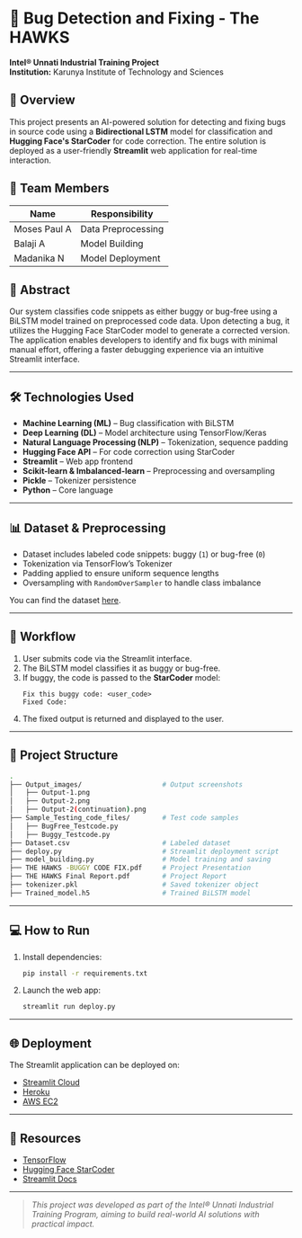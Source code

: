 # 🐞 Bug Detection and Fixing - The HAWKS

**Intel® Unnati Industrial Training Project**  
**Institution:** Karunya Institute of Technology and Sciences

## 🚀 Overview

This project presents an AI-powered solution for detecting and fixing bugs in source code using a **Bidirectional LSTM** model for classification and **Hugging Face's StarCoder** for code correction. The entire solution is deployed as a user-friendly **Streamlit** web application for real-time interaction.

## 👥 Team Members

| Name           | Responsibility       |
|----------------|----------------------|
| Moses Paul A   | Data Preprocessing   |
| Balaji A       | Model Building       |
| Madanika N     | Model Deployment     |

## 🧠 Abstract

Our system classifies code snippets as either buggy or bug-free using a BiLSTM model trained on preprocessed code data. Upon detecting a bug, it utilizes the Hugging Face StarCoder model to generate a corrected version. The application enables developers to identify and fix bugs with minimal manual effort, offering a faster debugging experience via an intuitive Streamlit interface.

---

## 🛠️ Technologies Used

- **Machine Learning (ML)** – Bug classification with BiLSTM
- **Deep Learning (DL)** – Model architecture using TensorFlow/Keras
- **Natural Language Processing (NLP)** – Tokenization, sequence padding
- **Hugging Face API** – For code correction using StarCoder
- **Streamlit** – Web app frontend
- **Scikit-learn & Imbalanced-learn** – Preprocessing and oversampling
- **Pickle** – Tokenizer persistence
- **Python** – Core language

---

## 📊 Dataset & Preprocessing

- Dataset includes labeled code snippets: buggy (`1`) or bug-free (`0`)
- Tokenization via TensorFlow’s Tokenizer
- Padding applied to ensure uniform sequence lengths
- Oversampling with `RandomOverSampler` to handle class imbalance

You can find the dataset [here](./Dataset.csv).


---

## 🔁 Workflow

1. User submits code via the Streamlit interface.
2. The BiLSTM model classifies it as buggy or bug-free.
3. If buggy, the code is passed to the **StarCoder** model:
   ```
   Fix this buggy code: <user_code>
   Fixed Code:
   ```
4. The fixed output is returned and displayed to the user.

---

## 📂 Project Structure

```bash
.
├── Output_images/                    # Output screenshots
│   ├── Output-1.png
│   ├── Output-2.png
│   ├── Output-2(continuation).png
├── Sample_Testing_code_files/        # Test code samples
│   ├── BugFree_Testcode.py
│   ├── Buggy_Testcode.py
├── Dataset.csv                       # Labeled dataset
├── deploy.py                         # Streamlit deployment script
├── model_building.py                 # Model training and saving
├── THE HAWKS -BUGGY CODE FIX.pdf     # Project Presentation
├── THE HAWKS Final Report.pdf        # Project Report
├── tokenizer.pkl                     # Saved tokenizer object
├── Trained_model.h5                  # Trained BiLSTM model
```

---

## 💻 How to Run

1. Install dependencies:
   ```bash
   pip install -r requirements.txt
   ```

2. Launch the web app:
   ```bash
   streamlit run deploy.py
   ```

---

## 🌐 Deployment

The Streamlit application can be deployed on:
- [Streamlit Cloud](https://streamlit.io/cloud)
- [Heroku](https://heroku.com)
- [AWS EC2](https://aws.amazon.com/ec2)

---

## 📎 Resources

- [TensorFlow](https://www.tensorflow.org/)
- [Hugging Face StarCoder](https://huggingface.co/bigcode/starcoder)
- [Streamlit Docs](https://docs.streamlit.io/)

---

> _This project was developed as part of the Intel® Unnati Industrial Training Program, aiming to build real-world AI solutions with practical impact._
